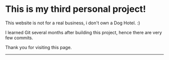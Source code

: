 # This is my third personal project! 

This website is not for a real business, i don't own a Dog Hotel. :) 

I learned Git several months after building this project, hence there are very few commits.

Thank you for visiting this page.

---
